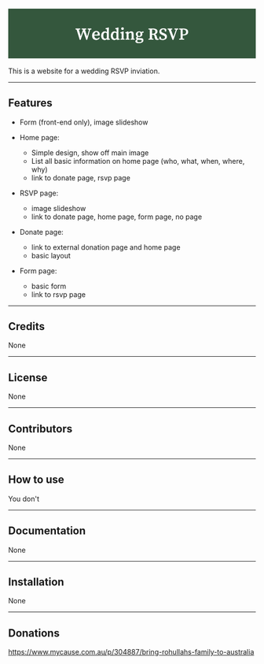 
![Wedding Banner](./root/images/wb.png)

This is a website for a wedding RSVP inviation. 

---

## Features

- Form (front-end only), image slideshow

- Home page:
    - Simple design, show off main image
    - List all basic information on home page (who, what, when, where, why)
    - link to donate page, rsvp page

- RSVP page:
    - image slideshow
    - link to donate page, home page, form page, no page

- Donate page:
    - link to external donation page and home page
    - basic layout
 
- Form page:
    - basic form 
    - link to rsvp page

---

## Credits

None

---

## License

None

---

## Contributors

None

---

## How to use

You don't

---

## Documentation 

None

---

## Installation

None

---

## Donations

https://www.mycause.com.au/p/304887/bring-rohullahs-family-to-australia
